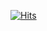 [![Hits](https://hits.seeyoufarm.com/api/count/incr/badge.svg?url=https%3A%2F%2Fgithub.com%2FGleam0807&count_bg=%238E0B78&title_bg=%23580101&icon=&icon_color=%23E7E7E7&title=hits&edge_flat=false)](https://hits.seeyoufarm.com)
<!---
Gleam0807/Gleam0807 is a ✨ special ✨ repository because its `README.md` (this file) appears on your GitHub profile.
You can click the Preview link to take a look at your changes.
--->

